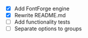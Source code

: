 - [X] Add FontForge engine
- [X] Rewrite README.md
- [ ] Add functionality tests
- [ ] Separate options to groups

